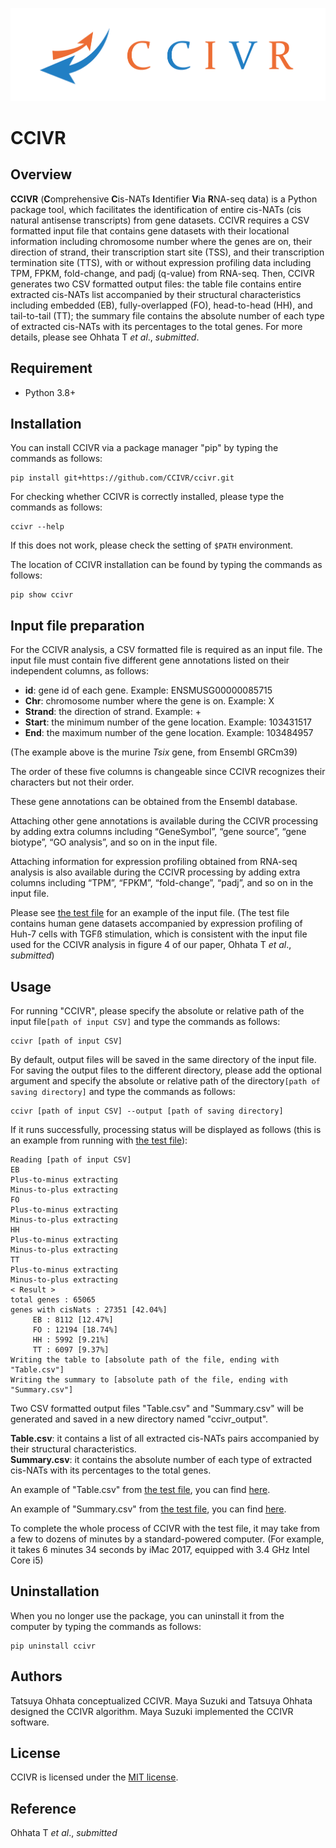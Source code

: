 ![CCIVR_LOGO](https://github.com/CCIVR/ccivr/blob/main/CCIVR_logo.png)


# CCIVR

## Overview
**CCIVR** (**C**omprehensive **C**is-NATs **I**dentifier **V**ia **R**NA-seq data) is a Python package tool, which facilitates the identification of entire cis-NATs (cis natural antisense transcripts) from gene datasets. CCIVR requires a CSV formatted input file that contains gene datasets with their locational information including chromosome number where the genes are on, their direction of strand, their transcription start site (TSS), and their transcription termination site (TTS), with or without expression profiling data including TPM, FPKM, fold-change, and padj (q-value) from RNA-seq. Then, CCIVR generates two CSV formatted output files: the table file contains entire extracted cis-NATs list accompanied by their structural characteristics including embedded (EB), fully-overlapped (FO), head-to-head (HH), and tail-to-tail (TT); the summary file contains the absolute number of each type of extracted cis-NATs with its percentages to the total genes. For more details, please see Ohhata T *et al*., *submitted*.

## Requirement

* Python 3.8+

## Installation

You can install CCIVR via a package manager "pip" by typing the commands as follows:  

```
pip install git+https://github.com/CCIVR/ccivr.git
```  

For checking whether CCIVR is correctly installed, please type the commands as follows:

```
ccivr --help
```
If this does not work, please check the setting of `$PATH` environment. 


The location of CCIVR installation can be found by typing the commands as follows:

```
pip show ccivr
``` 

## Input file preparation
For the CCIVR analysis, a CSV formatted file is required as an input file. The input file must contain five different gene annotations listed on their independent columns, as follows: 

- **id**: gene id of each gene. Example: ENSMUSG00000085715   
- **Chr**: chromosome number where the gene is on. Example: X
- **Strand**: the direction of strand. Example: +
- **Start**: the minimum number of the gene location. Example: 103431517
- **End**: the maximum number of the gene location. Example: 103484957

(The example above is the murine *Tsix* gene, from Ensembl GRCm39)  

The order of these five columns is changeable since CCIVR recognizes their characters but not their order.

These gene annotations can be obtained from the Ensembl database. 

Attaching other gene annotations is available during the CCIVR processing by adding extra columns including “GeneSymbol”, “gene source”, “gene biotype”, “GO analysis”, and so on in the input file.

Attaching information for expression profiling obtained from RNA-seq analysis is also available during the CCIVR processing by adding extra columns including “TPM”, “FPKM”, “fold-change”, “padj”, and so on in the input file. 

Please see [the test file](https://github.com/CCIVR/ccivr/blob/main/data/TGF_test-data_ver2.csv) for an example of the input file. 
(The test file contains human gene datasets accompanied by expression profiling of Huh-7 cells with TGFß
stimulation, which is consistent with the input file used for the CCIVR analysis in figure 4 of our paper, Ohhata T *et al*., *submitted*)


## Usage

For running "CCIVR", please specify the absolute or relative path of the input file```[path of input CSV]``` and type the commands as follows:

```
ccivr [path of input CSV] 
```

By default, output files will be saved in the same directory of the input file. For saving the output files to the different directory, please add the optional argument and specify the absolute or relative path of the directory```[path of saving directory]``` and type the commands as follows:

```
ccivr [path of input CSV] --output [path of saving directory]
```

If it runs successfully, processing status will be displayed as follows (this is an example from running with [the test file](https://github.com/CCIVR/ccivr/blob/main/data/TGF_test-data_ver2.csv)):

```
Reading [path of input CSV]
EB
Plus-to-minus extracting
Minus-to-plus extracting
FO
Plus-to-minus extracting
Minus-to-plus extracting
HH
Plus-to-minus extracting
Minus-to-plus extracting
TT
Plus-to-minus extracting
Minus-to-plus extracting
< Result >
total genes : 65065
genes with cisNats : 27351 [42.04%]
     EB : 8112 [12.47%]
     FO : 12194 [18.74%]
     HH : 5992 [9.21%]
     TT : 6097 [9.37%]
Writing the table to [absolute path of the file, ending with "Table.csv"]
Writing the summary to [absolute path of the file, ending with "Summary.csv"]
```

Two CSV formatted output files "Table.csv" and "Summary.csv" will be generated and saved in a new directory named "ccivr_output".  

**Table.csv**: it contains a list of all extracted cis-NATs pairs accompanied by their structural characteristics.  
**Summary.csv**: it contains the absolute number of each type of extracted cis-NATs with its percentages to the total genes. 

An example of "Table.csv" from  [the test file](https://github.com/CCIVR/ccivr/blob/main/data/TGF_test-data_ver2.csv), you can find [here](https://github.com/CCIVR/ccivr/blob/main/data/ccivr_output/Table.csv).

An example of "Summary.csv" from  [the test file](https://github.com/CCIVR/ccivr/blob/main/data/TGF_test-data_ver2.csv), you can find [here](https://github.com/CCIVR/ccivr/blob/main/data/ccivr_output/Summary.csv).



To complete the whole process of CCIVR with the test file, it may take from a few to dozens of minutes by a standard-powered computer. (For example, it takes 6 minutes 34 seconds by iMac 2017, equipped with 3.4 GHz Intel Core i5)

## Uninstallation
When you no longer use the package, you can uninstall it from the computer by typing the commands as follows:

```
pip uninstall ccivr
```

## Authors
Tatsuya Ohhata conceptualized CCIVR. Maya Suzuki and Tatsuya Ohhata designed the CCIVR algorithm. Maya Suzuki implemented the CCIVR software.

## License
CCIVR is licensed under the [MIT license](https://github.com/CCIVR/ccivr/blob/main/LICENSE).

## Reference
Ohhata T *et al*., *submitted*
